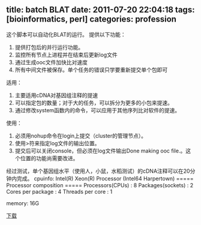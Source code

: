title: batch BLAT
date: 2011-07-20 22:04:18
tags: [bioinformatics, perl] 
categories: profession
---

这个脚本可以自动化BLAT的运行。
提供以下功能：
1. 提供打包后的并行运行功能。
2. 监控所有节点上进程并在结束后更新log文件
3. 通过生成ooc文件加快比对速度
4. 所有中间文件被保存。单个任务的错误只学要重新提交单个包即可

适用：
1. 主要适用cDNA对基因组注释的提速
2. 可以指定包的数量；对于大的任务，可以拆分为更多的小包来提速。
3. 通过修改system函数内的命令，可以应用于其他序列比对软件的提速。

使用：
1. 必须用nohup命令在login上提交（cluster的管理节点）。
2. 使用>符来指定log文件的输出位置。
3. 提交后可以关闭console，但必须在log文件输出Done making ooc file.。这个位置的功能尚需要改进。

经过测试，单个基因组水平（使用人，小鼠，水稻测试）的cDNA注释可以在20分钟内完成。
cpuinfo:
Intel(R) Xeon(R)  Processor (Intel64 Harpertown)
=====  Processor composition  =====
Processors(CPUs)  : 8
Packages(sockets) : 2
Cores per package : 4
Threads per core  : 1

memory: 16G

[下载]()